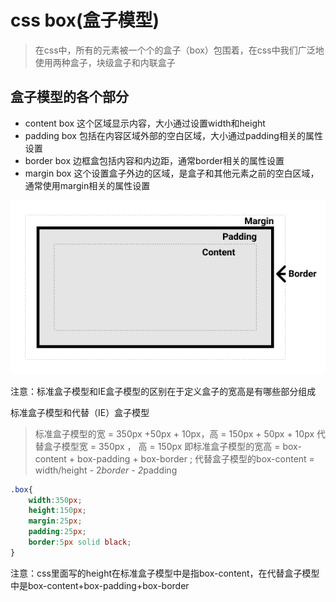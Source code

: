 # css box(盒子模型)

>在css中，所有的元素被一个个的盒子（box）包围着，在css中我们广泛地使用两种盒子，块级盒子和内联盒子

## 盒子模型的各个部分

- content box 这个区域显示内容，大小通过设置width和height
- padding box 包括在内容区域外部的空白区域，大小通过padding相关的属性设置
- border box 边框盒包括内容和内边距，通常border相关的属性设置
- margin box 这个设置盒子外边的区域，是盒子和其他元素之前的空白区域，通常使用margin相关的属性设置

![css-box](box-model.png)

注意：标准盒子模型和IE盒子模型的区别在于定义盒子的宽高是有哪些部分组成

标准盒子模型和代替（IE）盒子模型
>标准盒子模型的宽 = 350px +50px + 10px，高 = 150px + 50px + 10px
>代替盒子模型宽 = 350px ， 高 = 150px
>即标准盒子模型的宽高 = box-content + box-padding + box-border ; 代替盒子模型的box-content = width/height - 2*border - 2*padding

```css
.box{
    width:350px;
    height:150px;
    margin:25px;
    padding:25px;
    border:5px solid black;
}
```

注意：css里面写的height在标准盒子模型中是指box-content，在代替盒子模型中是box-content+box-padding+box-border
